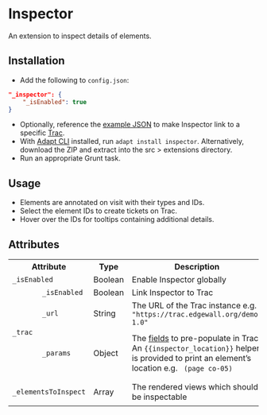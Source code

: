 # Inspector

An extension to inspect details of elements.

## Installation

* Add the following to `config.json`:
```json
"_inspector": {
	"_isEnabled": true
}
```
* Optionally, reference the [example JSON](example.json) to make Inspector link to a specific [Trac](https://trac.edgewall.org).
* With [Adapt CLI](https://github.com/adaptlearning/adapt-cli) installed, run `adapt install inspector`. Alternatively, download the ZIP and extract into the src > extensions directory.
* Run an appropriate Grunt task.

## Usage

* Elements are annotated on visit with their types and IDs.
* Select the element IDs to create tickets on Trac.
* Hover over the IDs for tooltips containing additional details.

## Attributes

<table>
	<tr>
		<th colspan="2">Attribute<br></th>
		<th>Type</th>
		<th>Description</th>
		<th>Default</th>
	</tr>
	<tr>
		<td colspan="2"><code>_isEnabled</code></td>
		<td>Boolean</td>
		<td>Enable Inspector globally</td>
		<td><code>false</code></td>
	</tr>
	<tr>
		<td rowspan="3"><code>_trac</code></td>
		<td><code>_isEnabled</code></td>
		<td>Boolean</td>
		<td>Link Inspector to Trac</td>
		<td><code>false</code></td>
	</tr>
	<tr>
		<td><code>_url</code></td>
		<td>String</td>
		<td>The URL of the Trac instance e.g. <code>"https://trac.edgewall.org/demo-1.0"</code></td>
		<td><code>""</code></td>
	</tr>
	<tr>
		<td><code>_params</code></td>
		<td>Object</td>
		<td>The <a href="https://trac.edgewall.org/demo-1.0/wiki/TracTickets#PresetValuesforNewTickets" target="_blank">fields</a> to pre-populate in Trac. An <code>{{inspector_location}}</code> helper is provided to print an element’s location e.g. <code> (page co-05)</code></td>
		<td><code>{ "summary": "{{_id}}{{#if displayTitle}} {{{displayTitle}}}{{/if}}{{inspector_location}}" }</code></td>
	</tr>
	<tr>
		<td colspan="2"><code>_elementsToInspect</code></td>
		<td>Array</td>
		<td>The rendered views which should be inspectable</td>
		<td><code>[ "menu", "menuItem", "page", "article", "block", "component" ]</code></td>
	</tr>
</table>
